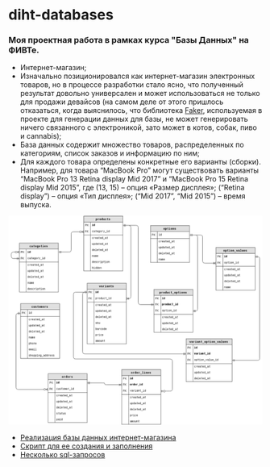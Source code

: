 # diht-databases

### Моя проектная работа в рамках курса "Базы Данных" на ФИВТе.

-	Интернет-магазин;  
-	Изначально позиционировался как интернет-магазин электронных товаров, но в процессе разработки стало ясно, что полученный результат довольно универсален и может использоваться не только для продажи девайсов (на самом деле от этого пришлось отказаться, когда выяснилось, что библиотека [Faker](https://github.com/stympy/faker), используемая в проекте для генерации данных для базы, не может генерировать ничего связанного с электроникой, зато может в котов, собак, пиво и cannabis);  
-	База данных содержит множество товаров, распределенных по категориям, список заказов и информацию по ним;  
-	Для каждого товара определены конкретные его варианты (сборки). Например, для товара “MacBook Pro” могут существовать варианты “MacBook Pro 13 Retina display Mid 2017” и “MacBook Pro 15 Retina display Mid 2015”, где (13, 15) – опция «Размер дисплея»; (“Retina display”) – опция «Тип дисплея»; (“Mid 2017”, “Mid 2015”) – время выпуска.  

![Database scheme](scheme.png)

+ [Реализация базы данных интернет-магазина](https://github.com/alenmarz/diht-databases/blob/master/shop.sql)
+ [Cкрипт для ее создания и заполнения](https://github.com/alenmarz/diht-databases/blob/master/Rakefile)
+ [Несколько sql-запросов](https://github.com/alenmarz/diht-databases/blob/master/my.sql)
